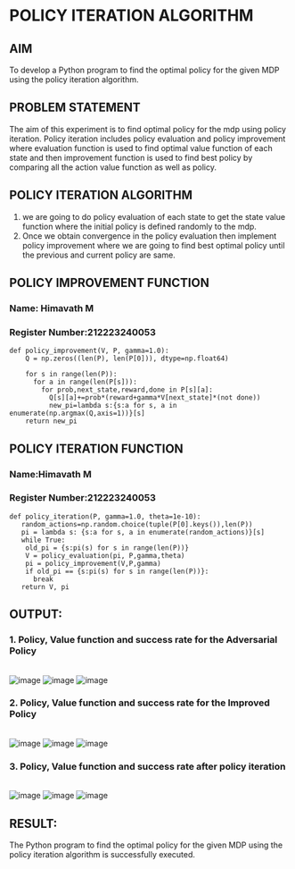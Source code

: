# POLICY ITERATION ALGORITHM

## AIM
To develop a Python program to find the optimal policy for the given MDP using the policy iteration algorithm.

## PROBLEM STATEMENT
The aim of this experiment is to find optimal policy for the mdp using policy iteration. Policy iteration includes policy evaluation and policy improvement where evaluation function is used to find optimal value function of each state and then improvement function is used to find best policy by comparing all the action value function as well as policy.

## POLICY ITERATION ALGORITHM

1) we are going to do policy evaluation of each state to get the state value function where the initial policy is defined randomly to the mdp.
2) Once we obtain convergence in the policy evaluation then implement policy improvement where we are going to find best optimal policy until the previous and current policy are same.
## POLICY IMPROVEMENT FUNCTION
### Name: Himavath M
### Register Number:212223240053
```
def policy_improvement(V, P, gamma=1.0):
    Q = np.zeros((len(P), len(P[0])), dtype=np.float64)
    
    for s in range(len(P)):
      for a in range(len(P[s])):
        for prob,next_state,reward,done in P[s][a]:
          Q[s][a]+=prob*(reward+gamma*V[next_state]*(not done))
          new_pi=lambda s:{s:a for s, a in enumerate(np.argmax(Q,axis=1))}[s]
    return new_pi
```
## POLICY ITERATION FUNCTION

### Name:Himavath M
### Register Number:212223240053
```
def policy_iteration(P, gamma=1.0, theta=1e-10):
   random_actions=np.random.choice(tuple(P[0].keys()),len(P))
   pi = lambda s: {s:a for s, a in enumerate(random_actions)}[s]
   while True:
    old_pi = {s:pi(s) for s in range(len(P))}
    V = policy_evaluation(pi, P,gamma,theta)
    pi = policy_improvement(V,P,gamma)
    if old_pi == {s:pi(s) for s in range(len(P))}:
      break
   return V, pi
```

## OUTPUT:
### 1. Policy, Value function and success rate for the Adversarial Policy
</br>![image](https://github.com/user-attachments/assets/5d705298-2144-496b-9034-08f986076656)
![image](https://github.com/user-attachments/assets/13155a2f-721b-42a7-84b9-e59118560c88)
![image](https://github.com/user-attachments/assets/5773d3e7-a9c8-4a96-92c1-84c7c5ea7781)
</br>

### 2. Policy, Value function and success rate for the Improved Policy
</br>![image](https://github.com/user-attachments/assets/e7bdf56f-71d5-4f62-85e3-6f5301479524)
![image](https://github.com/user-attachments/assets/2a383496-96bb-43d5-9a69-05921ef9ca55)
![image](https://github.com/user-attachments/assets/f38762f7-b764-4d5f-8dd7-6f50c37e2e16)
</br>

### 3. Policy, Value function and success rate after policy iteration
</br>![image](https://github.com/user-attachments/assets/8f408c12-5193-4a3e-a374-967a38ccc1a3)
![image](https://github.com/user-attachments/assets/e7bf8ee8-e8a5-4258-b0a0-351b76adf41f)
![image](https://github.com/user-attachments/assets/4aabe73b-7a8f-4975-bc33-fedbc7f4d41d)
</br>
## RESULT:
 The Python program to find the optimal policy for the given MDP using the policy iteration algorithm is successfully executed.
